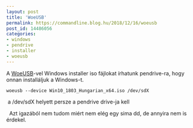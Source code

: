 ```yaml
---
layout: post
title: 'WoeUSB'
permalink: https://commandline.blog.hu/2018/12/16/woeusb
post_id: 14486056
categories: 
- windows
- pendrive
- installer
- woeusb
---
```


A 
[WoeUSB](https://github.com/slacka/WoeUSB)-vel Windows installer iso fájlokat írhatunk pendrive-ra, hogy onnan installáljuk a Windows-t.

```
woeusb --device Win10_1803_Hungarian_x64.iso /dev/sdX
```

 a /dev/sdX helyett persze a pendrive drive-ja kell

 
Azt igazából nem tudom miért nem elég egy sima dd, de annyira nem is érdekel.